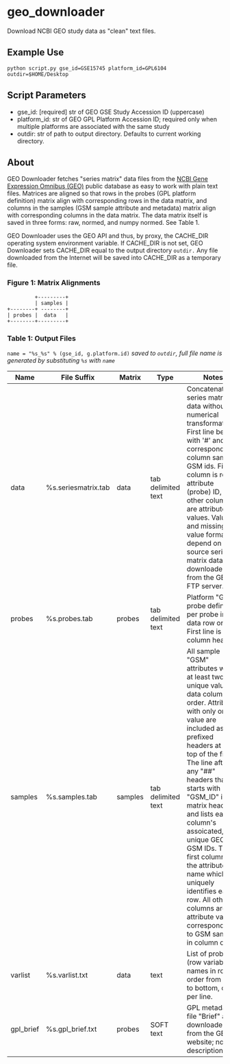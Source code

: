 geo_downloader
==============
Download NCBI GEO study data as "clean" text files.

Example Use
-----------

    python script.py gse_id=GSE15745 platform_id=GPL6104 outdir=$HOME/Desktop

Script Parameters
-----------

* gse_id: [required] str of GEO GSE Study Accession ID (uppercase)
* platform_id: str of GEO GPL Platform Accession ID;
    required only when multiple platforms are associated with the same study
* outdir: str of path to output directory. Defaults to current working directory.

About
-----------

GEO Downloader fetches "series matrix" data files from the [NCBI Gene Expression Omnibus (GEO)](http://www.ncbi.nlm.nih.gov/geo/)
public database as easy to work with plain text files. Matrices are aligned so that rows in
the probes (GPL platform definition) matrix align with corresponding rows in the data matrix, and
columns in the samples (GSM sample attribute and metadata) matrix align with corresponding columns
in the data matrix. The data matrix itself is saved in three forms: raw, normed, and numpy normed.
See Table 1.
    
GEO Downloader uses the GEO API and thus, by proxy, the CACHE_DIR operating system
environment variable. If CACHE_DIR is not set, GEO Downloader sets CACHE_DIR equal
to the output directory `outdir.` Any file downloaded from the Internet will be saved
into CACHE_DIR as a temporary file. 


### Figure 1: Matrix Alignments ###

             +---------+
             | samples |
    +--------+ --------+
    | probes |  data   |
    +--------+---------+


### Table 1: Output Files ###
`name = "%s_%s" % (gse_id, g.platform.id)`
_saved to `outdir`, full file name is generated by substituting `%s` with `name`_

Name | File Suffix | Matrix  | Type               | Notes |
---- | ----------- | ------  | ----               | ----- |
data | %s.seriesmatrix.tab     | data    | tab delimited text | Concatenated series matrix data without numerical transformations. First line begins with '#' and lists corresponding column sample GSM ids. First column is row attribute (probe) ID, all other columns are attribute values. Value and missing value formats depend on the source series matrix data as downloaded from the GEO FTP server. |
probes | %s.probes.tab  | probes  | tab delimited text | Platform "GPL" probe definition per probe in data row order. First line is column header. |
samples | %s.samples.tab | samples | tab delimited text | All sample "GSM" attributes with at least two unique values in data column order. Attributes with only one value are included as '##' prefixed headers at the top of the file. The line after any "##" headers that starts with "GSM_ID" is the matrix header and lists each column's assoicated, unique GEO GSM IDs. The first column is the attribute name which uniquely identifies each row. All other columns are attribute values corresponding to GSM samples in column order. |
varlist | %s.varlist.txt  | data  | text | List of probe (row variable) names in row order from top to bottom, one per line. |
gpl_brief | %s.gpl_brief.txt  | probes  | SOFT text | GPL metadata file "Brief" as downloaded from the GEO website; no row descriptions. |
